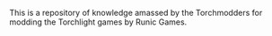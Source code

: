 This is a repository of knowledge amassed by the Torchmodders for modding the Torchlight games by Runic Games.
